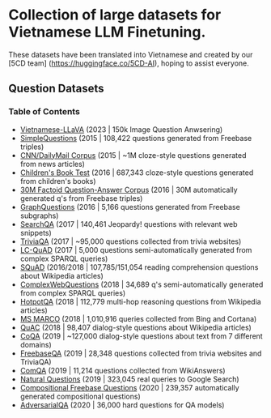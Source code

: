 # Collection of large datasets for Vietnamese LLM Finetuning.
These datasets have been translated into Vietnamese and created by our [5CD team] (<https://huggingface.co/5CD-AI>), hoping to assist everyone.

## Question Datasets

### Table of Contents
- [Vietnamese-LLaVA](<https://huggingface.co/datasets/5CD-AI/Vietnamese-LLaVA-Instruct-150K-gg-translated>) (2023 | 150k Image Question Anwsering)
- [SimpleQuestions](#simplequestions) (2015 | 108,422 questions generated from Freebase triples)
- [CNN/DailyMail Corpus](#cnndailymail-corpus) (2015 | ~1M cloze-style questions generated from news articles)
- [Children's Book Test](#childrens-book-test-cbt) (2016 | 687,343 cloze-style questions generated from children's books)
- [30M Factoid Question-Answer Corpus](#30m-factoid-question-answer-corpus) (2016 | 30M automatically generated q's from Freebase triples)
- [GraphQuestions](#graphquestions) (2016 | 5,166 questions generated from Freebase subgraphs)
- [SearchQA](#searchqa) (2017 | 140,461 Jeopardy! questions with relevant web snippets)
- [TriviaQA](#triviaqa) (2017 | ~95,000 questions collected from trivia websites)
- [LC-QuAD](#lc-quad) (2017 | 5,000 questions semi-automatically generated from complex SPARQL queries)
- [SQuAD](#squad) (2016/2018 | 107,785/151,054 reading comprehension questions about Wikipedia articles)
- [ComplexWebQuestions](#complexwebquestions) (2018 | 34,689 q's semi-automatically generated from complex SPARQL queries)
- [HotpotQA](#hotpotqa) (2018 | 112,779 multi-hop reasoning questions from Wikipedia articles)
- [MS MARCO](#ms-marco) (2018 | 1,010,916 queries collected from Bing and Cortana)
- [QuAC](#quac) (2018 | 98,407 dialog-style questions about Wikipedia articles)
- [CoQA](#coqa) (2019 | ~127,000 dialog-style questions about text from 7 different domains)
- [FreebaseQA](#freebaseqa) (2019 | 28,348 questions collected from trivia websites and TriviaQA)
- [ComQA](#comqa) (2019 | 11,214 questions collected from WikiAnswers)
- [Natural Questions](#natural-questions) (2019 | 323,045 real queries to Google Search)
- [Compositional Freebase Questions](#compositional-freebase-questions-cfq) (2020 | 239,357 automatically generated compositional questions)
- [AdversarialQA](#adversarialqa) (2020 | 36,000 hard questions for QA models)
